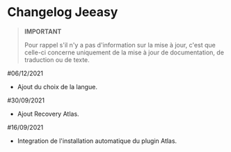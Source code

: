 # Changelog Jeeasy

>**IMPORTANT**
>
>Pour rappel s'il n'y a pas d'information sur la mise à jour, c'est que celle-ci concerne uniquement de la mise à jour de documentation, de traduction ou de texte.

#06/12/2021

- Ajout du choix de la langue.

#30/09/2021

- Ajout Recovery Atlas.

#16/09/2021

- Integration de l'installation automatique du plugin Atlas.
